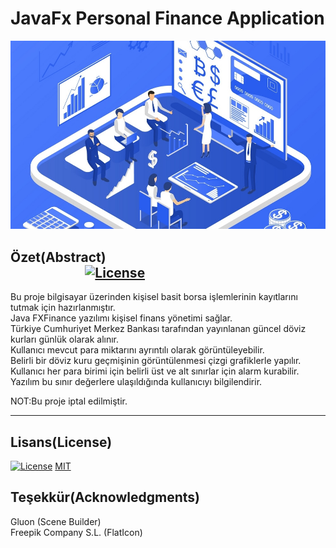 # JavaFx Personal Finance Application

![BaslikFoto](finance.jpg)

## Özet(Abstract)  &nbsp; &nbsp; &nbsp; &nbsp;&nbsp; &nbsp; &nbsp; &nbsp; &nbsp; &nbsp;&nbsp; &nbsp; &nbsp; &nbsp; &nbsp; &nbsp; &nbsp; &nbsp; &nbsp; &nbsp; &nbsp; &nbsp; &nbsp; &nbsp;&nbsp; &nbsp; &nbsp; &nbsp; &nbsp; &nbsp;&nbsp; &nbsp; &nbsp; &nbsp; &nbsp; &nbsp; &nbsp; &nbsp; &nbsp; &nbsp; &nbsp; &nbsp; &nbsp; &nbsp;&nbsp; &nbsp; &nbsp; &nbsp; &nbsp; &nbsp;[![License](https://img.shields.io/badge/license-MIT-green.svg?style=flat)](https://github.com/recepkarademir/FxFinance/blob/master/LICENSE)
Bu proje bilgisayar üzerinden kişisel basit borsa işlemlerinin kayıtlarını tutmak için hazırlanmıştır.</br>
Java FXFinance yazılımı kişisel finans yönetimi sağlar. </br>Türkiye Cumhuriyet Merkez Bankası tarafından yayınlanan güncel döviz kurları günlük olarak alınır. </br>Kullanıcı mevcut para miktarını ayrıntılı olarak görüntüleyebilir. </br>Belirli bir döviz kuru geçmişinin görüntülenmesi çizgi grafiklerle yapılır. </br>Kullanıcı her para birimi için belirli üst ve alt sınırlar için alarm kurabilir. </br>Yazılım bu sınır değerlere ulaşıldığında kullanıcıyı bilgilendirir.

NOT:Bu proje iptal edilmiştir.

---
## Lisans(License)
[![License](http://img.shields.io/:license-mit-blue.svg?style=flat-square)](https://github.com/recepkarademir/FxFinance/blob/master/LICENSE) [MIT](/LICENSE)

      
## Teşekkür(Acknowledgments)

Gluon (Scene Builder)</br>
Freepik Company S.L. (FlatIcon)

